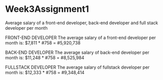 # Week3Assignment1
Average salary of a front-end developer, back-end developer and full stack developer per month

FRONT-END DEVELOPER 
The average salary of a front-end developer per month is:
$7,811 * #758 = #5,920,738

BACK-END DEVELOPER
The average salary of back-end developer per month is:
$11,248 * #758 = #8,525,984

FULLSTACK DEVELOPER 
The average salary of fullstack developer per month is:
$12,333 * #758 = #9,348,414

